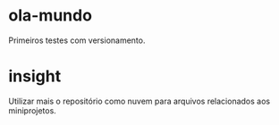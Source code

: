 # ola-mundo
 Primeiros testes com versionamento.

# insight
Utilizar mais o repositório como nuvem para arquivos relacionados aos miniprojetos.
